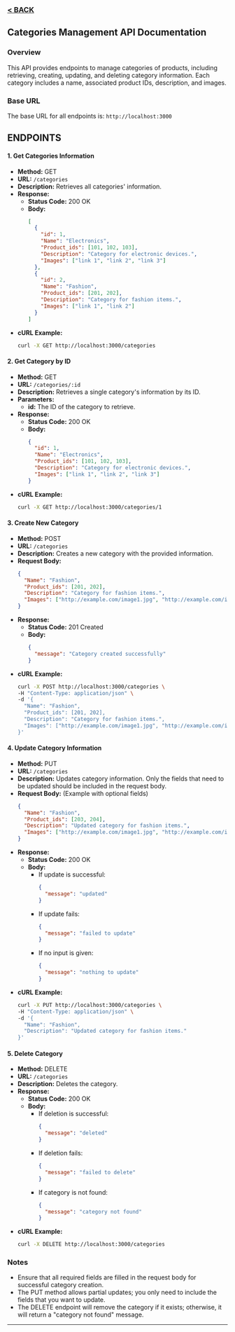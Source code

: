 ### [< BACK](../ReadMe.md)
## Categories Management API Documentation

### Overview

This API provides endpoints to manage categories of products, including retrieving, creating, updating, and deleting category information. Each category includes a name, associated product IDs, description, and images.

### Base URL

The base URL for all endpoints is: `http://localhost:3000`

## ENDPOINTS

#### 1. Get Categories Information

- **Method:** GET
- **URL:** `/categories`
- **Description:** Retrieves all categories' information.
- **Response:**
  - **Status Code:** 200 OK
  - **Body:**
    ```json
    [
      {
        "id": 1,
        "Name": "Electronics",
        "Product_ids": [101, 102, 103],
        "Description": "Category for electronic devices.",
        "Images": ["link 1", "link 2", "link 3"]
      },
      {
        "id": 2,
        "Name": "Fashion",
        "Product_ids": [201, 202],
        "Description": "Category for fashion items.",
        "Images": ["link 1", "link 2"]
      }
    ]
    ```
- **cURL Example:**
  ```bash
  curl -X GET http://localhost:3000/categories
  ```

#### 2. Get Category by ID

- **Method:** GET
- **URL:** `/categories/:id`
- **Description:** Retrieves a single category's information by its ID.
- **Parameters:**
  - **id:** The ID of the category to retrieve.
- **Response:**
  - **Status Code:** 200 OK
  - **Body:**
    ```json
    {
      "id": 1,
      "Name": "Electronics",
      "Product_ids": [101, 102, 103],
      "Description": "Category for electronic devices.",
      "Images": ["link 1", "link 2", "link 3"]
    }
    ```
- **cURL Example:**
  ```bash
  curl -X GET http://localhost:3000/categories/1
  ```

#### 3. Create New Category

- **Method:** POST
- **URL:** `/categories`
- **Description:** Creates a new category with the provided information.
- **Request Body:**
  ```json
  {
    "Name": "Fashion",
    "Product_ids": [201, 202],
    "Description": "Category for fashion items.",
    "Images": ["http://example.com/image1.jpg", "http://example.com/image2.jpg"]
  }
  ```
- **Response:**
  - **Status Code:** 201 Created
  - **Body:**
    ```json
    {
      "message": "Category created successfully"
    }
    ```
- **cURL Example:**
  ```bash
  curl -X POST http://localhost:3000/categories \
  -H "Content-Type: application/json" \
  -d '{
    "Name": "Fashion",
    "Product_ids": [201, 202],
    "Description": "Category for fashion items.",
    "Images": ["http://example.com/image1.jpg", "http://example.com/image2.jpg"]
  }'
  ```

#### 4. Update Category Information

- **Method:** PUT
- **URL:** `/categories`
- **Description:** Updates category information. Only the fields that need to be updated should be included in the request body.
- **Request Body:** (Example with optional fields)
  ```json
  {
    "Name": "Fashion",
    "Product_ids": [203, 204],
    "Description": "Updated category for fashion items.",
    "Images": ["http://example.com/image1.jpg", "http://example.com/image2.jpg"]
  }
  ```
- **Response:**
  - **Status Code:** 200 OK
  - **Body:**
    - If update is successful:
      ```json
      {
        "message": "updated"
      }
      ```
    - If update fails:
      ```json
      {
        "message": "failed to update"
      }
      ```
    - If no input is given:
      ```json
      {
        "message": "nothing to update"
      }
      ```
- **cURL Example:**
  ```bash
  curl -X PUT http://localhost:3000/categories \
  -H "Content-Type: application/json" \
  -d '{
    "Name": "Fashion",
    "Description": "Updated category for fashion items."
  }'
  ```

#### 5. Delete Category

- **Method:** DELETE
- **URL:** `/categories`
- **Description:** Deletes the category.
- **Response:**
  - **Status Code:** 200 OK
  - **Body:**
    - If deletion is successful:
      ```json
      {
        "message": "deleted"
      }
      ```
    - If deletion fails:
      ```json
      {
        "message": "failed to delete"
      }
      ```
    - If category is not found:
      ```json
      {
        "message": "category not found"
      }
      ```
- **cURL Example:**
  ```bash
  curl -X DELETE http://localhost:3000/categories
  ```

### Notes

- Ensure that all required fields are filled in the request body for successful category creation.
- The PUT method allows partial updates; you only need to include the fields that you want to update.
- The DELETE endpoint will remove the category if it exists; otherwise, it will return a "category not found" message.

---